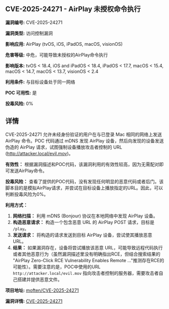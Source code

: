 ## CVE-2025-24271 - AirPlay 未授权命令执行

**漏洞编号:** CVE-2025-24271

**漏洞类型:** 访问控制漏洞

**影响应用:** AirPlay (tvOS, iOS, iPadOS, macOS, visionOS)

**危害等级:** 中危，可能导致未授权的AirPlay命令执行

**影响版本:** tvOS < 18.4, iOS and iPadOS < 18.4, iPadOS < 17.7, macOS < 15.4, macOS < 14.7, macOS < 13.7, visionOS < 2.4

**利用条件:** 与目标设备处于同一网络

**POC 可用性:** 是

**投毒风险:** 0%

## 详情

CVE-2025-24271 允许未经身份验证的用户在与已登录 Mac 相同的网络上发送 AirPlay 命令。POC 代码通过 mDNS 发现 AirPlay 设备，然后向发现的设备发送伪造的 AirPlay 请求，试图强制设备播放攻击者控制的 URL (http://attacker.local/evil.mov)。

**有效性：**
根据漏洞描述和POC代码，该漏洞利用的有效性较高，因为无需配对即可发送AirPlay命令。

**投毒风险：**
查看了提供的POC代码，没有发现任何明显的恶意代码或者后门。该脚本目的是模拟AirPlay请求，并尝试在目标设备上播放指定的URL。因此，可以判断投毒风险为0%。

**利用方式：**
1.  **网络扫描：** 利用 mDNS (Bonjour) 协议在本地网络中发现 AirPlay 设备。
2.  **构造恶意请求：** 构造一个包含恶意 URL 的 AirPlay POST 请求，目标是 `/play`。
3.  **发送请求：** 将构造的请求发送到目标 AirPlay 设备，尝试使其播放恶意 URL。
4.  **结果：** 如果漏洞存在，设备将尝试播放该恶意 URL，可能导致远程代码执行或者其他恶意行为（虽然漏洞描述里没有明确指出RCE，但结合搜索结果的 "AirPlay Zero-Click RCE Vulnerability Enables Remote ..."推测存在RCE的可能性）。需要注意的是，POC中使用的URL `http://attacker.local/evil.mov` 指向攻击者控制的服务器，需要攻击者自己搭建并提供恶意文件。

**项目地址:** [moften/CVE-2025-24271](https://github.com/moften/CVE-2025-24271)

**漏洞详情:** [CVE-2025-24271](https://nvd.nist.gov/vuln/detail/CVE-2025-24271)
